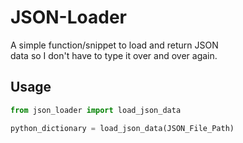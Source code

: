 # JSON-Loader

A simple function/snippet to load and return JSON  
data so I don't have to type it over and over again.

## Usage

```python
from json_loader import load_json_data

python_dictionary = load_json_data(JSON_File_Path)
```
